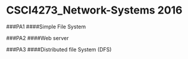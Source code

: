 # CSCI4273_Network-Systems 2016
###PA1
####Simple File System

###PA2
####Web server

###PA3 
####Distributed file System (DFS)

